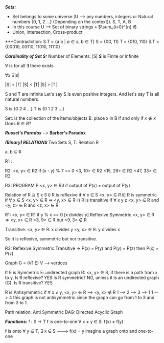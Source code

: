 ***Sets:***
- Set belongs to some universe (U --> any numbers, integers or Natural numbers {0, 1, 2 ...} (Depending on the context)).
S, T, A, B
- In this course U --> Set of binary strings = $\sum_{i=0}^{n} i$
- Union, Intersection, Cross-product



***Contradiction:
S.T = {a b | $a \in s$, $b \in T$}
S = {00, 11}
T = {010, 110}
S.T = {00010, 00110, 11010, 11110}

***Cardinality  of Set S:***
Number of Elements: |S|
***S*** is Finite or Infinite

$\forall$ is for all
$\exists$ there exists

$\forall x$
$\exists |s|$

|S| = |T|
|S| < |T|
|S| > |T|

S and T are infinite
Let's say S is even positive integers.
And let's say T is all natural numbers.

S is {0 2 4 ...}
T is {0 1 2 3 ...}

Set: is the collection of the items/objects 
B: place x in B if and only if $x \notin x$
Does $B \in B$?

***Russel's Paradox*** --> **Barber's Paradox**


***(Binary) RELATIONS***
Two Sets S, T.
Relation R

a, b $\subseteq$ R

R1 :

R2: 
<x, y> $\in$ R2
if (x - y) % 7 == 0
<3, 10> $\in$ R2
<15, 29> $\in$ R2
<47, 33> $\in$ R2

R3: PROGRAM P
<x, y> $\in$ R3 if output of P(x) = output of P(y) 

Relation of R $\supseteq$ S x S
i) R is reflexive if $\forall$ x $\in$ S 
<x, y> $\in$ R
ii) R is symmetric if $\forall$ x $\in$ S 
<x, y> $\in$ R => <y, x> $\in$ R 
ii) R is transitive if $\forall$ x y z 
<x, y> $\in$ R and <y, z> $\in$ R and <z, x> $\in$ R 

R1: <x, y> $\in$ R1 if y % x == 0 [x divides y]
Reflexive Symmetric
<x, y> $\in$ R => <y, x> $\in$ R
<3, 9> $\in$ R but <9, 3> $\notin$ R

Transitive: <x, y> $\in$ R: x divides y
<y, x> $\in$ R: y divides x

So it is reflexive, symmetric but not transitive.

R3:
Reflexive
Symmetric
Transitive => P(x) = P(y) and P(y) = P(z) then P(x) = P(z)

Graph G = (V1 E)
V --> vertices 

If E is Symmetric 
E: undirected graph
R: <x, y> $\in$ R, if there is a path from x to y.
Is R reflexive? YES
Is R symmetric? NO, unless it is an undirected graph (G).
Is R transitive? YES

R is Antisymmetric if $\forall$ x $\neq$ y,  <x, y> $\in$ R ==>  <y, x> $\notin$ R
 1 --> 2 --> 3 --> 1
 1 --> 4
this graph is not antisymmetric since the graph can go from 1 to 3 and from 3 to 1.

Path relation: Anti Symmetric
DAG: Directed Acyclic Graph


***Functions:***
f : S -> T
f is one-to-one 
$\forall$ x $\neq$ y $\in$ S: f(x) $\neq$ f(y)

f is onto 
$\forall$ y $\in$ T, $\exists$ x $\in$ S ---> f(x) = y
imagine a graph onto and one-to-one

